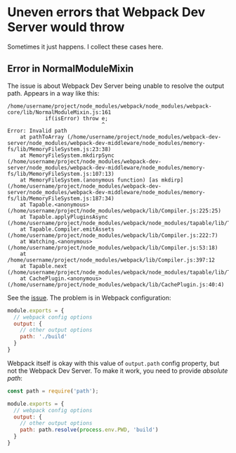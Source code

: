 # Uneven errors that Webpack Dev Server would throw

Sometimes it just happens. I collect these cases here.

## Error in NormalModuleMixin

The issue is about Webpack Dev Server being unable to resolve the output path. Appears in a way like this:

```
/home/username/project/node_modules/webpack/node_modules/webpack-core/lib/NormalModuleMixin.js:161
            if(isError) throw e;
                              ^
Error: Invalid path
    at pathToArray (/home/username/project/node_modules/webpack-dev-server/node_modules/webpack-dev-middleware/node_modules/memory-fs/lib/MemoryFileSystem.js:23:38)
    at MemoryFileSystem.mkdirpSync (/home/username/project/node_modules/webpack-dev-server/node_modules/webpack-dev-middleware/node_modules/memory-fs/lib/MemoryFileSystem.js:107:13)
    at MemoryFileSystem.(anonymous function) [as mkdirp] (/home/username/project/node_modules/webpack-dev-server/node_modules/webpack-dev-middleware/node_modules/memory-fs/lib/MemoryFileSystem.js:187:34)
    at Tapable.<anonymous> (/home/username/project/node_modules/webpack/lib/Compiler.js:225:25)
    at Tapable.applyPluginsAsync (/home/username/project/node_modules/webpack/node_modules/tapable/lib/Tapable.js:60:69)
    at Tapable.Compiler.emitAssets (/home/username/project/node_modules/webpack/lib/Compiler.js:222:7)
    at Watching.<anonymous> (/home/username/project/node_modules/webpack/lib/Compiler.js:53:18)
    at /home/username/project/node_modules/webpack/lib/Compiler.js:397:12
    at Tapable.next (/home/username/project/node_modules/webpack/node_modules/tapable/lib/Tapable.js:69:11)
    at CachePlugin.<anonymous> (/home/username/project/node_modules/webpack/lib/CachePlugin.js:40:4)
```

See the [issue](https://github.com/webpack/webpack-dev-server/issues/88). The problem is in Webpack configuration:

```javascript
module.exports = {
  // webpack config options
  output: {
    // other output options
    path: './build'
  }
}
```

Webpack itself is okay with this value of `output.path` config property, but not the Webpack Dev Server. To make it work, you need to provide _absolute path_:

```javascript
const path = require('path');

module.exports = {
  // webpack config options
  output: {
    // other output options
    path: path.resolve(process.env.PWD, 'build')
  }
}
```
